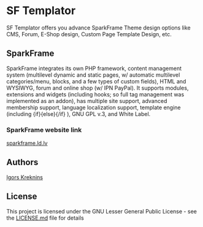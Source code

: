 # SF Templator

SF Templator offers you advance SparkFrame Theme design options like CMS, Forum, E-Shop design, Custom Page Template Design, etc.

## SparkFrame

SparkFrame integrates its own PHP framework, content management system (multilevel dynamic and static pages, w/ automatic multilevel categories/menu, blocks, and a few types of custom fields), HTML and WYSIWYG, forum and online shop (w/ IPN PayPal). It supports modules, extensions and widgets (including hooks; so full tag management was implemented as an addon), has multiple site support, advanced membership support, language localization support, template engine (including {if}{else}{/if} ), GNU GPL v.3, and White Label.

### SparkFrame website link

[sparkframe.ld.lv](http://sparkframe.id.lv/)

## Authors

[Igors Kreknins](http://tulks.com/)

## License

This project is licensed under the GNU Lesser General Public License - see the [LICENSE.md](https://github.com/ikreknin/sf-templator/blob/master/LICENSE) file for details
